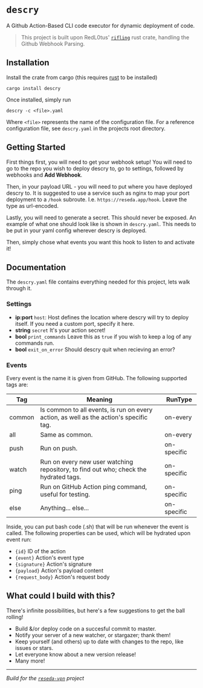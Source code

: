 # `descry`

A Github Action-Based CLI code executor for dynamic deployment of code.
> This project is built upon RedL0tus' [`rifling`](https://github.com/RedL0tus/rifling) rust crate, handling the Github Webhook Parsing.

## Installation
Install the crate from cargo (this requires [rust](https://www.rust-lang.org/tools/install) to be installed)

```
cargo install descry
```

Once installed, simply run

```
descry -c <file>.yaml
```

Where `<file>` represents the name of the configuration file. 
For a reference configuration file, see `descry.yaml` in the projects root directory.

## Getting Started
First things first, you will need to get your webhook setup!
You will need to go to the repo you wish to deploy descry to, go to settings, followed by webhooks and **Add Webhook**.

Then, in your payload URL - you will need to put where you have deployed descry to. It is suggested to use a service such as nginx to map your port deployment to a `/hook` subroute. I.e. `https://reseda.app/hook`. Leave the type as url-encoded.

Lastly, you will need to generate a secret. This should never be exposed. An example of what one should look like is shown in `descry.yaml`. This needs to be put in your yaml config wherever descry is deployed.

Then, simply chose what events you want this hook to listen to and activate it!

## Documentation
The `descry.yaml` file contains everything needed for this project, lets walk through it.

### Settings
- **ip:port** `host`:  Host defines the location where descry will try to deploy itself. If you need a custom port, specify it here.
- **string** `secret` It's your action secret!
- **bool** `print_commands`  Leave this as `true` if you wish to keep a log of any commands run.
- **bool** `exit_on_error`  Should descry quit when recieving an error?

### Events
Every event is the name it is given from GitHub. The following supported tags are:

|Tag | Meaning  | RunType|
--- | --- | ---|
|common|Is common to all events, is run on every action, as well as the action's specific tag. |on-every|
|all| Same as common. |on-every|
|push|Run on push. |on-specific|
|watch|Run on every new user watching repository, to find out who; check the hydrated tags.|on-specific|
|ping|Run on GitHub Action ping command, useful for testing.|on-specific|
|else|Anything... else...|on-specific|

Inside, you can put bash code (.sh) that will be run whenever the event is called.
The following properties can be used, which will be hydrated upon event run:
- `{id}` ID of the action
- `{event}` Action's event type
- `{signature}` Action's signature
- `{payload}` Action's payload content
- `{request_body}` Action's request body

## What could I build with this?
There's infinite possibilities, but here's a few suggestions to get the ball rolling!
- Build &/or deploy code on a succesful commit to master.
- Notify your server of a new watcher, or stargazer; thank them!
- Keep yourself (and others) up to date with changes to the repo, like issues or stars.
- Let everyone know about a new version release!
- Many more!


-----
*Build for the [`reseda-vpn`](https://github.com/reseda-vpn) project*
